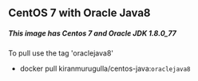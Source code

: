 ## CentOS 7 with Oracle Java8
##### This image has Centos 7 and Oracle JDK 1.8.0_77
To pull use the tag 'oraclejava8'
* docker pull kiranmurugulla/centos-java:`oraclejava8`
